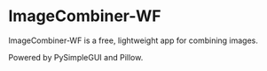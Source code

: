 # ImageCombiner-WF
ImageCombiner-WF is a free,  lightweight app for combining  images.

Powered by PySimpleGUI and Pillow. 
